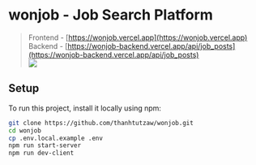 # wonjob - Job Search Platform
> Frontend - [https://wonjob.vercel.app](https://wonjob.vercel.app)
<br> Backend - [https://wonjob-backend.vercel.app/api/job_posts](https://wonjob-backend.vercel.app/api/job_posts)   
    <img src="https://skillicons.dev/icons?i=vue,mongo,nodejs,express" />

## Setup

To run this project, install it locally using npm:

```bash
git clone https://github.com/thanhtutzaw/wonjob.git
cd wonjob
cp .env.local.example .env
npm run start-server
npm run dev-client
```
